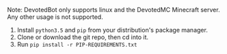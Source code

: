 Note: DevotedBot only supports linux and the DevotedMC Minecraft server. Any other usage is not supported.

1. Install `python3.5` and `pip` from your distribution's package manager.
2. Clone or download the git repo, then cd into it.
3. Run `pip install -r PIP-REQUIREMENTS.txt`
